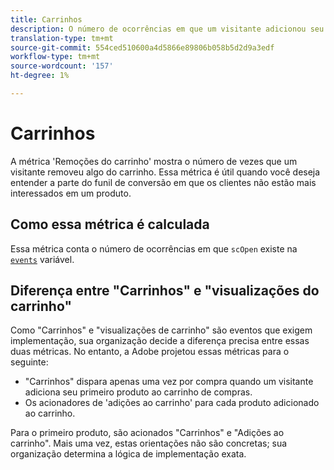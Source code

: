 ```yaml
---
title: Carrinhos
description: O número de ocorrências em que um visitante adicionou seu primeiro produto ao carrinho.
translation-type: tm+mt
source-git-commit: 554ced510600a4d5866e89806b058b5d2d9a3edf
workflow-type: tm+mt
source-wordcount: '157'
ht-degree: 1%

---
```



# Carrinhos

A métrica &#39;Remoções do carrinho&#39; mostra o número de vezes que um visitante removeu algo do carrinho. Essa métrica é útil quando você deseja entender a parte do funil de conversão em que os clientes não estão mais interessados em um produto.

## Como essa métrica é calculada

Essa métrica conta o número de ocorrências em que `scOpen` existe na [`events`](/help/implement/vars/page-vars/events/events-overview.md) variável.

## Diferença entre &quot;Carrinhos&quot; e &quot;visualizações do carrinho&quot;

Como &quot;Carrinhos&quot; e &quot;visualizações de carrinho&quot; são eventos que exigem implementação, sua organização decide a diferença precisa entre essas duas métricas. No entanto, a Adobe projetou essas métricas para o seguinte:

* &quot;Carrinhos&quot; dispara apenas uma vez por compra quando um visitante adiciona seu primeiro produto ao carrinho de compras.
* Os acionadores de &#39;adições ao carrinho&#39; para cada produto adicionado ao carrinho.

Para o primeiro produto, são acionados &quot;Carrinhos&quot; e &quot;Adições ao carrinho&quot;. Mais uma vez, estas orientações não são concretas; sua organização determina a lógica de implementação exata.
